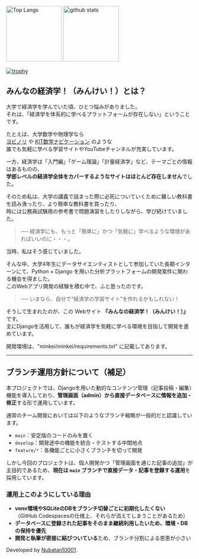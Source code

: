 <p align="left"> 
  <img alt="Top Langs" height="150px" src="https://github-readme-stats.vercel.app/api/top-langs/?username=Nubatan10001&layout=compact&count_private=true&show_icons=true&theme=onedark" />
  <img alt="github stats" height="150px" src="https://github-readme-stats.vercel.app/api?username=Nubatan10001&count_private=true&show_icons=true&show_icons=true&theme=onedark" />
</p>

[![trophy](https://github-profile-trophy.vercel.app/?username=Nubatan10001&theme=onedark&column=8
)](https://github.com/ryo-ma/github-profile-trophy)

## みんなの経済学！（みんけい！）とは？

大学で経済学を学んでいた頃、ひとつ悩みがありました。  
それは、「経済学を体系的に学べるプラットフォームが存在しない」ということです。

たとえば、大学数学や物理学なら  
[ヨビノリ](https://yobinori.jp/) や [KIT数学ナビケーション](https://w3e.kanazawa-it.ac.jp/math/video/henkan-tex.cgi?target=/math/video/index.html) のような  
誰でも気軽に学べる学習サイトやYouTubeチャンネルが充実しています。

一方、経済学は「入門編」「ゲーム理論」「計量経済学」など、テーマごとの情報はあるものの、  
**学部レベルの経済学全体をカバーするようなサイトはほとんど存在しません**でした。

そのため私は、大学の講義で詰まった際に必死についていくために難しい教科書を読み漁ったり、より簡単な教科書を買ったり、   
時には公務員試験用の参考書で問題演習をしたりしながら、学び続けていました。  
> ── 経済学にも、もっと「簡単に」かつ「気軽に」学べるような環境があればいいのに・・・。   

当時、私はそう感じていました。

そんな中、大学4年生にデータサイエンティストとして参加していた長期インターンにて、Python × Django を用いた分析プラットフォームの開発案件に関わる機会を得ました。  
このWebアプリ開発の経験を積む中で、ふと思ったのです。

> ── いまなら、自分で“経済学の学習サイト”を作れるかもしれない！

そうして生まれたのが、この Webサイト **『みんなの経済学！（みんけい！）』** です。  
主にDjangoを活用して、誰もが経済学を気軽に学べる環境を目指して開発を進めています。   

開発環境は、"minkei/minkei/requirements.txt" に記載してあります。

---

## ブランチ運用方針について（補足）

本プロジェクトでは、Djangoを用いた動的なコンテンツ管理（記事投稿・編集）機能を導入しており、**管理画面（admin）から直接データベースに情報を追加・修正**する形で運用しています。

通常のチーム開発においては以下のようなブランチ戦略が一般的だと認識しています。

- `main`：安定版のコードのみを置く
- `develop`：開発途中の機能を統合・テストする中間地点
- `feature/*`：各機能ごとに小さくブランチを切って開発

しかし今回のプロジェクトは、個人開発かつ「管理画面を通じた記事の追加」が主目的であるため、**現在は `main` ブランチで直接データ・記事を登録する運用**を採用しています。

### 運用上このようにしている理由

- **venv環境やSQLiteのDBをブランチ切替ごとに初期化したくない**  
（GitHub Codespacesの仕様上、それらが消えてしまうことがあるため）
- **データベースに登録された記事をそのまま継続利用したいため、環境・DBの保持を優先**
- **開発と執筆が密接に結びついている**ため、ブランチ分割による恩恵が小さい

Developed by [Nubatan10001](https://github.com/Nubatan10001).
